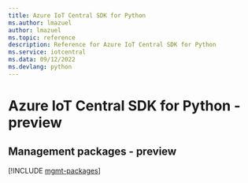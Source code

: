 ```yaml
---
title: Azure IoT Central SDK for Python
ms.author: lmazuel
author: lmazuel
ms.topic: reference
description: Reference for Azure IoT Central SDK for Python
ms.service: iotcentral
ms.data: 09/12/2022
ms.devlang: python
---
```

# Azure IoT Central SDK for Python - preview

## Management packages - preview
[!INCLUDE [mgmt-packages](iot-central-mgmt-index.md)]